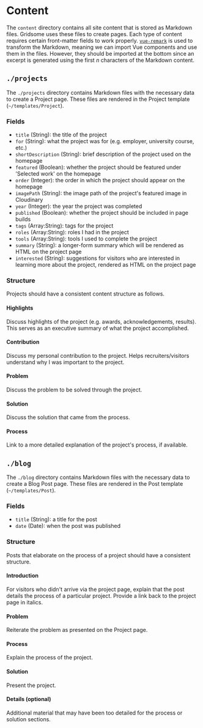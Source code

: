 # Content

The `content` directory contains all site content that is stored as Markdown files. Gridsome uses these files to create pages. Each type of content requires certain front-matter fields to work properly. [`vue-remark`](https://github.com/gridsome/gridsome/tree/master/packages/vue-remark) is used to transform the Markdown, meaning we can import Vue components and use them in the files. However, they should be imported at the bottom since an excerpt is generated using the first _n_ characters of the Markdown content.

## `./projects`

The `./projects` directory contains Markdown files with the necessary data to create a Project page. These files are rendered in the Project template (`~/templates/Project`).

### Fields

- `title` (String): the title of the project
- `for` (String): what the project was for (e.g. employer, university course, etc.)
- `shortDescription` (String): brief description of the project used on the homepage
- `featured` (Boolean): whether the project should be featured under 'Selected work' on the homepage
- `order` (Integer): the order in which the project should appear on the homepage
- `imagePath` (String): the image path of the project's featured image in Cloudinary
- `year` (Integer): the year the project was completed
- `published` (Boolean): whether the project should be included in page builds
- `tags` (Array:String): tags for the project
- `roles` (Array:String): roles I had in the project
- `tools` (Array:String): tools I used to complete the project
- `summary` (String): a longer-form summary which will be rendered as HTML on the project page
- `interested` (String): suggestions for visitors who are interested in learning more about the project, rendered as HTML on the project page

### Structure

Projects should have a consistent content structure as follows.

#### Highlights

Discuss highlights of the project (e.g. awards, acknowledgements, results). This serves as an executive summary of what the project accomplished.

#### Contribution

Discuss my personal contribution to the project. Helps recruiters/visitors understand why I was important to the project.

#### Problem

Discuss the problem to be solved through the project.

#### Solution

Discuss the solution that came from the process.

#### Process

Link to a more detailed explanation of the project's process, if available.

## `./blog`

The `./blog` directory contains Markdown files with the necessary data to create a Blog Post page. These files are rendered in the Post template (`~/templates/Post`).

### Fields

- `title` (String): a title for the post
- `date` (Date): when the post was published

### Structure

Posts that elaborate on the process of a project should have a consistent structure.

#### Introduction

For visitors who didn't arrive via the project page, explain that the post details the process of a particular project. Provide a link back to the project page in italics.

#### Problem

Reiterate the problem as presented on the Project page.

#### Process

Explain the process of the project.

#### Solution

Present the project.

#### Details (optional)

Additional material that may have been too detailed for the process or solution sections.
